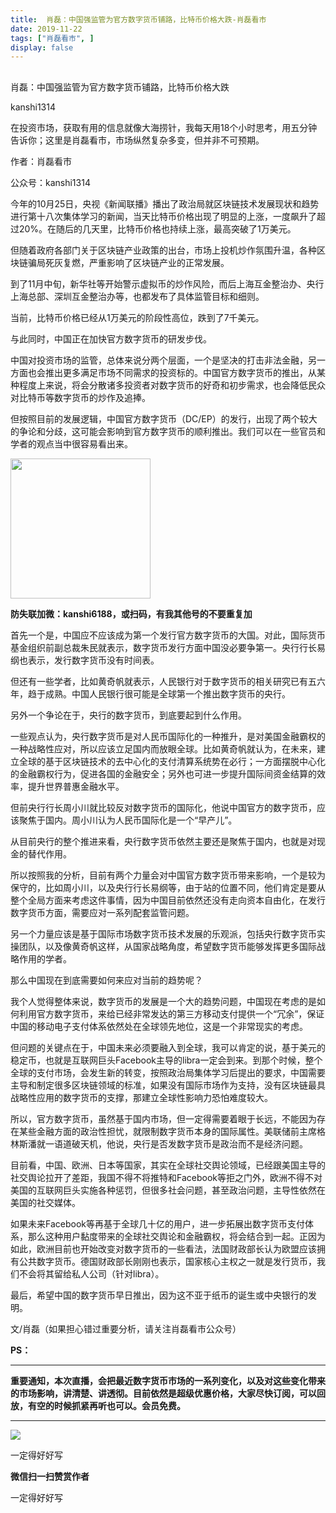 ```yaml
---
title:  肖磊：中国强监管为官方数字货币铺路，比特币价格大跌-肖磊看市
date: 2019-11-22
tags: ["肖磊看市", ]
display: false
---
```



## 



肖磊：中国强监管为官方数字货币铺路，比特币价格大跌




kanshi1314




在投资市场，获取有用的信息就像大海捞针，我每天用18个小时思考，用五分钟告诉你；这里是肖磊看市，市场纵然复杂多变，但并非不可预期。


作者：肖磊看市

公众号：kanshi1314



今年的10月25日，央视《新闻联播》播出了政治局就区块链技术发展现状和趋势进行第十八次集体学习的新闻，当天比特币价格出现了明显的上涨，一度飙升了超过20%。在随后的几天里，比特币价格也持续上涨，最高突破了1万美元。



但随着政府各部门关于区块链产业政策的出台，市场上投机炒作氛围升温，各种区块链骗局死灰复燃，严重影响了区块链产业的正常发展。



到了11月中旬，新华社等开始警示虚拟币的炒作风险，而后上海互金整治办、央行上海总部、深圳互金整治办等，也都发布了具体监管目标和细则。



当前，比特币价格已经从1万美元的阶段性高位，跌到了7千美元。



与此同时，中国正在加快官方数字货币的研发步伐。



中国对投资市场的监管，总体来说分两个层面，一个是坚决的打击非法金融，另一方面也会推出更多满足市场不同需求的投资标的。中国官方数字货币的推出，从某种程度上来说，将会分散诸多投资者对数字货币的好奇和初步需求，也会降低民众对比特币等数字货币的炒作及追捧。



但按照目前的发展逻辑，中国官方数字货币（DC/EP）的发行，出现了两个较大的争论和分歧，这可能会影响到官方数字货币的顺利推出。我们可以在一些官员和学者的观点当中很容易看出来。



<img class="rich_pages" data-copyright="0" data-ratio="1" data-s="300,640" src="https://mmbiz.qpic.cn/mmbiz_jpg/rIYcHn0KrPQxE6zMiarib0VYKnt94Md6MMtJIw6YEwy8maoZPYfqopnlsqVs55Vz3JiaQIS7PZ1rg8lrYVngiaw9CQ/640?wx_fmt=jpeg" data-type="jpeg" data-w="430" style="height: 224px;width: 224px;"/>

**防失联加微：kanshi6188，或扫码，有我其他号的不要重复加**





首先一个是，中国应不应该成为第一个发行官方数字货币的大国。对此，国际货币基金组织前副总裁朱民就表示，数字货币发行方面中国没必要争第一。央行行长易纲也表示，发行数字货币没有时间表。



但还有一些学者，比如黄奇帆就表示，人民银行对于数字货币的相关研究已有五六年，趋于成熟。中国人民银行很可能是全球第一个推出数字货币的央行。



另外一个争论在于，央行的数字货币，到底要起到什么作用。



一些观点认为，央行数字货币是对人民币国际化的一种推升，是对美国金融霸权的一种战略性应对，所以应该立足国内而放眼全球。比如黄奇帆就认为，在未来，建立全球的基于区块链技术的去中心化的支付清算系统势在必行；一方面摆脱中心化的金融霸权行为，促进各国的金融安全；另外也可进一步提升国际间资金结算的效率，提升世界普惠金融水平。



但前央行行长周小川就比较反对数字货币的国际化，他说中国官方的数字货币，应该聚焦于国内。周小川认为人民币国际化是一个“早产儿”。



从目前央行的整个推进来看，央行数字货币依然主要还是聚焦于国内，也就是对现金的替代作用。



所以按照我的分析，目前有两个力量会对中国官方数字货币带来影响，一个是较为保守的，比如周小川，以及央行行长易纲等，由于站的位置不同，他们肯定是要从整个全局方面来考虑这件事情，因为中国目前依然还没有走向资本自由化，在发行数字货币方面，需要应对一系列配套监管问题。



另一个力量应该是基于国际市场数字货币技术发展的乐观派，包括央行数字货币实操团队，以及像黄奇帆这样，从国家战略角度，希望数字货币能够发挥更多国际战略作用的学者。



那么中国现在到底需要如何来应对当前的趋势呢？



我个人觉得整体来说，数字货币的发展是一个大的趋势问题，中国现在考虑的是如何利用官方数字货币，来给已经非常发达的第三方移动支付提供一个“冗余”，保证中国的移动电子支付体系依然处在全球领先地位，这是一个非常现实的考虑。



但问题的关键点在于，中国未来必须要融入到全球，我可以肯定的说，基于美元的稳定币，也就是互联网巨头Facebook主导的libra一定会到来。到那个时候，整个全球的支付市场，会发生新的转变，按照政治局集体学习后提出的要求，中国需要主导和制定很多区块链领域的标准，如果没有国际市场作为支持，没有区块链最具战略性应用的数字货币的支撑，那建立全球性影响力恐怕难度较大。



所以，官方数字货币，虽然基于国内市场，但一定得需要着眼于长远，不能因为存在某些金融方面的政治性担忧，就限制数字货币本身的国际属性。美联储前主席格林斯潘就一语道破天机，他说，央行是否发数字货币是政治而不是经济问题。



目前看，中国、欧洲、日本等国家，其实在全球社交舆论领域，已经跟美国主导的社交舆论拉开了差距，我国不得不将推特和Facebook等拒之门外，欧洲不得不对美国的互联网巨头实施各种惩罚，但很多社会问题，甚至政治问题，主导性依然在美国的社交媒体。



如果未来Facebook等再基于全球几十亿的用户，进一步拓展出数字货币支付体系，那么这种用户黏度带来的全球社交舆论和金融霸权，将会结合到一起。正因为如此，欧洲目前也开始改变对数字货币的一些看法，法国财政部长认为欧盟应该拥有公共数字货币。德国财政部长刚刚也表示，国家核心主权之一就是发行货币，我们不会将其留给私人公司（针对libra）。



最后，希望中国的数字货币早日推出，因为这不亚于纸币的诞生或中央银行的发明。



文/肖磊（如果担心错过重要分析，请关注肖磊看市公众号）



**PS：**

****

**重要通知，本次直播，会把最近数字货币市场的一系列变化，以及对这些变化带来的市场影响，讲清楚、讲透彻。目前依然是超级优惠价格，大家尽快订阅，可以回放，有空的时候抓紧再听也可以。会员免费。**

****

<img class="rich_pages js_insertlocalimg" data-ratio="1.7786666666666666" data-s="300,640" src="https://mmbiz.qpic.cn/mmbiz_jpg/rIYcHn0KrPS4TvIYpsSIdzyJicEjvb5Yg3lNXBjr11KCIRHVpBqWRSwH6mfH162lq2EawniaaLr0dWk9EyrfvXnQ/640?wx_fmt=jpeg" data-type="jpeg" data-w="750" style="">

一定得好好写


**微信扫一扫赞赏作者**






一定得好好写